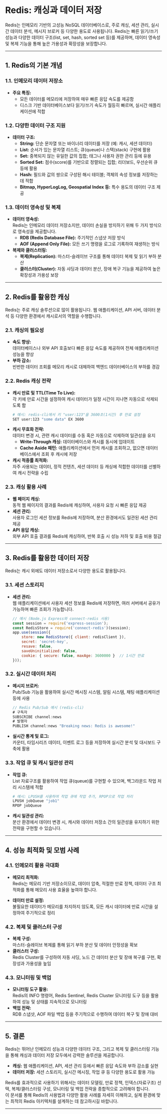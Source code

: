# Redis: 캐싱과 데이터 저장

Redis는 인메모리 기반의 고성능 NoSQL 데이터베이스로, 주로 캐싱, 세션 관리, 실시간 데이터 분석, 메시지 브로커 등 다양한 용도로 사용됩니다. Redis는 빠른 읽기/쓰기 성능과 다양한 데이터 구조(list, set, hash, sorted set 등)를 제공하며, 데이터 영속성 및 복제 기능을 통해 높은 가용성과 확장성을 보장합니다.

---

## 1. Redis의 기본 개념

### 1.1. 인메모리 데이터 저장소

- **주요 특징:**  
  - 모든 데이터를 메모리에 저장하여 매우 빠른 응답 속도를 제공함  
  - 디스크 기반 데이터베이스보다 읽기/쓰기 속도가 월등히 빠르며, 실시간 애플리케이션에 적합

### 1.2. 다양한 데이터 구조 지원

- **데이터 구조:**  
  - **String:** 단순 문자열 또는 바이너리 데이터를 저장 (예: 캐시, 세션 데이터)  
  - **List:** 순서가 있는 문자열 리스트; 큐(queue)나 스택(stack) 구현에 활용  
  - **Set:** 중복되지 않는 유일한 값의 집합; 태그나 사용자 권한 관리 등에 유용  
  - **Sorted Set:** 점수(score)를 기반으로 정렬되는 집합; 리더보드, 우선순위 큐 등에 활용  
  - **Hash:** 필드와 값의 쌍으로 구성된 해시 테이블; 객체의 속성 정보를 저장하는 데 적합  
  - **Bitmap, HyperLogLog, Geospatial Index 등:** 특수 용도의 데이터 구조 제공

### 1.3. 데이터 영속성 및 복제

- **데이터 영속성:**  
  Redis는 인메모리 데이터 저장소지만, 데이터 손실을 방지하기 위해 두 가지 방식으로 영속성을 제공합니다.
  - **RDB (Redis Database File):** 주기적인 스냅샷 저장 방식  
  - **AOF (Append Only File):** 모든 쓰기 명령을 로그로 기록하여 재생하는 방식
- **복제와 클러스터링:**  
  - **복제(Replication):** 마스터-슬레이브 구조를 통해 데이터 복제 및 읽기 부하 분산  
  - **클러스터(Cluster):** 자동 샤딩과 데이터 분산, 장애 복구 기능을 제공하여 높은 확장성과 가용성 보장

---

## 2. Redis를 활용한 캐싱

Redis는 주로 캐싱 솔루션으로 많이 활용됩니다. 웹 애플리케이션, API 서버, 데이터 분석 등 다양한 환경에서 캐시로서의 역할을 수행합니다.

### 2.1. 캐싱의 필요성

- **속도 향상:**  
  데이터베이스나 외부 API 호출보다 빠른 응답 속도를 제공하여 전체 애플리케이션 성능을 향상
- **부하 감소:**  
  빈번한 데이터 조회를 메모리 캐시로 대체하여 백엔드 데이터베이스의 부하를 경감

### 2.2. Redis 캐싱 전략

- **캐시 만료 및 TTL(Time To Live):**  
  각 키에 만료 시간을 설정하여 캐시 데이터가 일정 시간이 지나면 자동으로 삭제되도록 함  
  ```bash
  # 예시: redis-cli에서 키 "user:123"을 3600초(1시간) 후 만료 설정
  SET user:123 "some data" EX 3600
  ```
- **캐시 무효화 전략:**  
  데이터 변경 시, 관련 캐시 데이터를 수동 혹은 자동으로 삭제하여 일관성을 유지  
  - **Write-Through 캐싱:** 데이터베이스와 캐시를 동시에 업데이트  
  - **Cache Aside 패턴:** 애플리케이션에서 먼저 캐시를 조회하고, 없으면 데이터베이스에서 조회 후 캐시에 저장
- **캐시 적중률 최적화:**  
  자주 사용되는 데이터, 정적 컨텐츠, 세션 데이터 등 캐싱에 적합한 데이터를 선별하여 캐시 전략을 수립

### 2.3. 캐싱 활용 사례

- **웹 페이지 캐싱:**  
  동적 웹 페이지의 결과를 Redis에 캐싱하여, 사용자 요청 시 빠른 응답 제공  
- **세션 관리:**  
  사용자 로그인 세션 정보를 Redis에 저장하여, 분산 환경에서도 일관된 세션 관리 제공
- **API 응답 캐싱:**  
  외부 API 호출 결과를 Redis에 캐싱하여, 반복 호출 시 성능 저하 및 호출 비용 절감

---

## 3. Redis를 활용한 데이터 저장

Redis는 캐시 외에도 데이터 저장소로서 다양한 용도로 활용됩니다.

### 3.1. 세션 스토리지

- **세션 관리:**  
  웹 애플리케이션에서 사용자 세션 정보를 Redis에 저장하면, 여러 서버에서 공유가 가능하며 빠른 조회가 가능합니다.
  
  ```javascript
  // 예시 (Node.js Express와 connect-redis 사용)
  const session = require('express-session');
  const RedisStore = require('connect-redis')(session);
  app.use(session({
      store: new RedisStore({ client: redisClient }),
      secret: 'secret-key',
      resave: false,
      saveUninitialized: false,
      cookie: { secure: false, maxAge: 3600000 }  // 1시간 만료
  }));
  ```

### 3.2. 실시간 데이터 처리

- **메시지 브로커:**  
  Pub/Sub 기능을 활용하여 실시간 메시징 시스템, 알림 시스템, 채팅 애플리케이션 등에 사용
  ```javascript
  // Redis Pub/Sub 예시 (redis-cli)
  # 구독자
  SUBSCRIBE channel:news
  # 발행자
  PUBLISH channel:news "Breaking news: Redis is awesome!"
  ```
- **실시간 통계 및 로그:**  
  카운터, 타임시리즈 데이터, 이벤트 로그 등을 저장하여 실시간 분석 및 대시보드 구축에 활용

### 3.3. 작업 큐 및 캐시 일관성 관리

- **작업 큐:**  
  List 자료구조를 활용하여 작업 큐(queue)를 구현할 수 있으며, 백그라운드 작업 처리 시스템에 적합
  ```bash
  # 예시: LPUSH를 사용하여 작업 큐에 작업 추가, RPOP으로 작업 처리
  LPUSH jobQueue "job1"
  RPOP jobQueue
  ```
- **캐시 일관성 관리:**  
  분산 환경에서 데이터 변경 시, 캐시와 데이터 저장소 간의 일관성을 유지하기 위한 전략을 구현할 수 있습니다.

---

## 4. 성능 최적화 및 모범 사례

### 4.1. 인메모리 활용 극대화

- **메모리 최적화:**  
  Redis는 메모리 기반 저장소이므로, 데이터 압축, 적절한 만료 정책, 데이터 구조 최적화를 통해 메모리 사용 효율을 높여야 합니다.
  
- **데이터 만료 설정:**  
  불필요한 데이터가 메모리를 차지하지 않도록, 모든 캐시 데이터에 만료 시간을 설정하여 주기적으로 정리

### 4.2. 복제 및 클러스터 구성

- **복제 구성:**  
  마스터-슬레이브 복제를 통해 읽기 부하 분산 및 데이터 안정성을 확보
- **클러스터 구성:**  
  Redis Cluster를 구성하여 자동 샤딩, 노드 간 데이터 분산 및 장애 복구를 구현, 확장성과 가용성을 높임

### 4.3. 모니터링 및 백업

- **모니터링 도구 활용:**  
  Redis의 INFO 명령어, Redis Sentinel, Redis Cluster 모니터링 도구 등을 활용하여 성능 및 상태를 지속적으로 모니터링
- **백업 전략:**  
  RDB 스냅샷, AOF 파일 백업 등을 주기적으로 수행하여 데이터 복구 및 장애 대비

---

## 5. 결론

Redis는 뛰어난 인메모리 성능과 다양한 데이터 구조, 그리고 복제 및 클러스터링 기능을 통해 캐싱과 데이터 저장 모두에서 강력한 솔루션을 제공합니다.  
- **캐싱:** 웹 애플리케이션, API, 세션 관리 등에서 빠른 응답 속도와 부하 감소를 실현  
- **데이터 저장:** 세션 스토리지, 실시간 메시징, 작업 큐 등 다양한 용도로 활용 가능

Redis를 효과적으로 사용하기 위해서는 데이터 모델링, 만료 정책, 인덱스(자료구조) 선택, 복제/클러스터링 구성, 모니터링 및 백업 전략을 종합적으로 고려해야 합니다.  
이 문서를 통해 Redis의 사용법과 다양한 활용 사례를 자세히 이해하고, 실제 환경에 맞는 최적의 Redis 아키텍처를 설계하는 데 참고하시길 바랍니다.

---